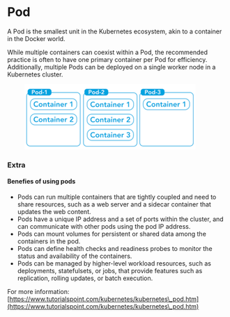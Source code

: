 # Pod

A Pod is the smallest unit in the Kubernetes ecosystem, akin to a container in the Docker world.

While multiple containers can coexist within a Pod, the recommended practice is often to have one primary container per Pod for efficiency. Additionally, multiple Pods can be deployed on a single worker node in a Kubernetes cluster.

<figure><img src="../../.gitbook/assets/image (4).png" alt=""><figcaption></figcaption></figure>

### Extra&#x20;

#### Benefies of using pods

* Pods can run multiple containers that are tightly coupled and need to share resources, such as a web server and a sidecar container that updates the web content.
* Pods have a unique IP address and a set of ports within the cluster, and can communicate with other pods using the pod IP address.
* Pods can mount volumes for persistent or shared data among the containers in the pod.
* Pods can define health checks and readiness probes to monitor the status and availability of the containers.
* Pods can be managed by higher-level workload resources, such as deployments, statefulsets, or jobs, that provide features such as replication, rolling updates, or batch execution.

For more information: [https://www.tutorialspoint.com/kubernetes/kubernetes\_pod.htm](https://www.tutorialspoint.com/kubernetes/kubernetes\_pod.htm)





